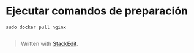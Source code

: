 
# Ejecutar comandos de preparación 

```
sudo docker pull nginx


```

> Written with [StackEdit](https://stackedit.io/).
<!--stackedit_data:
eyJoaXN0b3J5IjpbLTYzMDcyNzMxMywtMTM5NDE5NjA1N119
-->